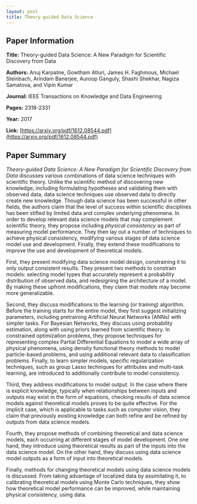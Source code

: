 ```yaml
---
layout: post
title: Theory-guided Data Science
---
```


## Paper Information

**Title:** Theory-guided Data Science: A New Paradigm for Scientific Discovery from Data

**Authors:** Anuj Karpatne, Gowtham Atluri, James H. Faghmous, Michael Steinbach, Arindam Banerjee, Auroop Ganguly, Shashi Shekhar, Nagiza Samatova, and Vipin Kumar

**Journal:** IEEE Transactions on Knowledge and Data Engineering

**Pages:** 2318-2331

**Year:** 2017

**Link:** [https://arxiv.org/pdf/1612.08544.pdf](https://arxiv.org/pdf/1612.08544.pdf)

## Paper Summary

*Theory-guided Data Science: A New Paradigm for Scientific Discovery from Data* discusses various combinations of data science techniques with scientific theory. Unlike the scientific method of discovering new knowledge, including formulating hypotheses and validating them with observed data, data science techniques use observed data to directly create new knowledge. Though data science has been successful in other fields, the authors claim that the level of success within scientific disciplines has been stifled by limited data and complex underlying phenomena. In order to develop relevant data science models that may complement scientific theory, they propose including *physical consistency* as part of measuring model performance. They then lay out a number of techniques to achieve physical consistency, modifying various stages of data science model use and development. Finally, they extend these modifications to improve the use and development of theoretical models.

First, they present modifying data science model design, constraining it to only output consistent results. They present two methods to constrain models: selecting model types that accurately represent a probability distribution of observed data, and redesigning the architecture of a model. By making these upfront modifications, they claim that models may become more generalizable.

Second, they discuss modifications to the learning (or training) algorithm. Before the training starts for the entire model, they first suggest initializing parameters, including pretraining Artificial Neural Networks (ANNs) with simpler tasks. For Bayesian Networks, they discuss using probability estimation, along with using priors learned from scientific theory. In constrained optimization problems, they propose techniques for representing complex Partial Differential Equations to model a wide array of physical phenomena, using density functional theory methods to model particle-based problems, and using additional relevant data to classification problems. Finally, to learn simpler models, specific regularization techniques, such as group Lasso techniques for attributes and multi-task learning, are introduced to additionally contribute to model consistency.

Third, they address modifications to model output. In the case where there is explicit knowledge, typically when relationships between inputs and outputs may exist in the form of equations, checking results of  data science models against theoretical models proves to be quite effective. For the implicit case, which is applicable to tasks such as computer vision, they claim that previously existing knowledge can both refine and be refined by outputs from data science models.

Fourth, they propose methods of combining theoretical and data science models, each occurring at different stages of model development. One one hand, they introduce using theoretical results as part of the inputs into the data science model. On the other hand, they discuss using data science model outputs as a form of input into theoretical models.

Finally, methods for changing theoretical models using data science models is discussed. From taking advantage of localized data by assimilating it, to calibrating theoretical models using Monte Carlo techniques, they show how theoretical model performance can be improved, while maintaining physical consistency, using data.